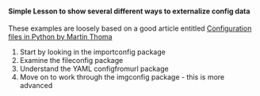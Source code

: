 #### Simple Lesson to show several different ways to externalize config data

These examples are loosely based on a good article entitled [Configuration files in Python by Martin Thoma](
https://martin-thoma.com/configuration-files-in-python/)

1) Start by looking in the importconfig package
2) Examine the fileconfig package
3) Understand the YAML configfromurl package
4) Move on to work through the imgconfig package - this is more advanced